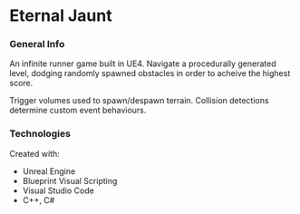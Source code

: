 # Eternal Jaunt

### General Info
An infinite runner game built in UE4. Navigate a procedurally generated level, dodging randomly spawned obstacles in order to acheive the highest score.

Trigger volumes used to spawn/despawn terrain. Collision detections determine custom event behaviours.

### Technologies
Created with:
* Unreal Engine
* Blueprint Visual Scripting
* Visual Studio Code
* C++, C#